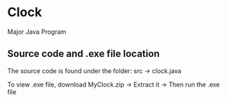 Clock
=====

Major Java Program

Source code and .exe file location
----------------------------------
The source code is found under the folder: src -> clock.java

To view .exe file, download MyClock.zip -> Extract it -> Then run the .exe file
